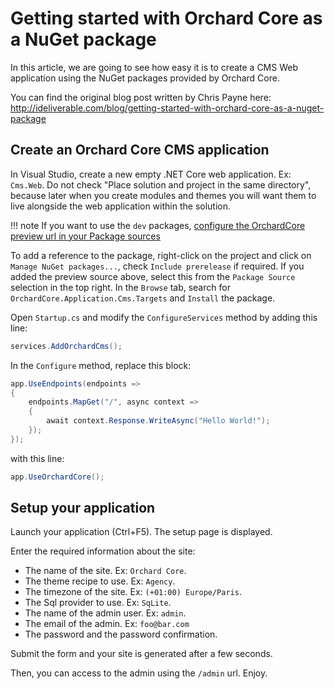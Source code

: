 # Getting started with Orchard Core as a NuGet package

In this article, we are going to see how easy it is to create a CMS Web application using the NuGet packages provided by Orchard Core.

You can find the original blog post written by Chris Payne here:  
<http://ideliverable.com/blog/getting-started-with-orchard-core-as-a-nuget-package>

## Create an Orchard Core CMS application

In Visual Studio, create a new empty .NET Core web application. Ex: `Cms.Web`. Do not check "Place solution and project in the same directory", because later when you create modules and themes you will want them to live alongside the web application within the solution.

!!! note
    If you want to use the `dev` packages, [configure the OrchardCore preview url in your Package sources](dev-package-source.md)

To add a reference to the package, right-click on the project and click on `Manage NuGet packages...`, check `Include prerelease` if required. If you added the preview source above, select this from the `Package Source` selection in the top right.  In the `Browse` tab, search for `OrchardCore.Application.Cms.Targets` and `Install` the package.

Open `Startup.cs` and modify the `ConfigureServices` method by adding this line:

```csharp
services.AddOrchardCms();
```

In the `Configure` method, replace this block:

```csharp
app.UseEndpoints(endpoints =>
{
    endpoints.MapGet("/", async context =>
    {
        await context.Response.WriteAsync("Hello World!");
    });
});
```

with this line:

```csharp
app.UseOrchardCore();
```

## Setup your application

Launch your application (Ctrl+F5). The setup page is displayed.

Enter the required information about the site:

- The name of the site. Ex: `Orchard Core`.
- The theme recipe to use. Ex: `Agency`.
- The timezone of the site. Ex: `(+01:00) Europe/Paris`.
- The Sql provider to use. Ex: `SqLite`.
- The name of the admin user. Ex: `admin`.
- The email of the admin. Ex: `foo@bar.com`
- The password and the password confirmation.

Submit the form and your site is generated after a few seconds.

Then, you can access to the admin using the `/admin` url. Enjoy.
